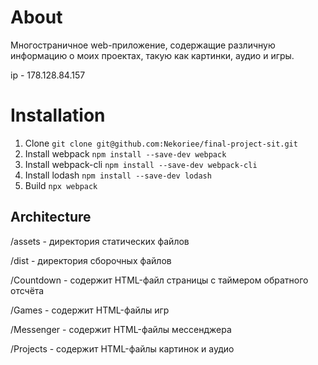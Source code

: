 # About
Многостраничное web-приложение, содержащие различную информацию о моих проектах, такую как картинки, аудио и игры.

ip - 178.128.84.157

# Installation
1. Clone ``git clone git@github.com:Nekoriee/final-project-sit.git``
2. Install webpack
``npm install --save-dev webpack``
3. Install webpack-cli 
``npm install --save-dev webpack-cli``
4. Install lodash ``npm install --save-dev lodash``
5. Build ``npx webpack``

## Architecture

/assets - директория статических файлов

/dist - директория сборочных файлов

/Countdown - содержит HTML-файл страницы с таймером обратного отсчёта

/Games - содержит HTML-файлы игр

/Messenger - содержит HTML-файлы мессенджера

/Projects - содержит HTML-файлы картинок и аудио
